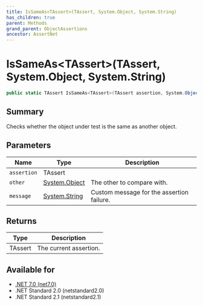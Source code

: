 ```yaml
---
title: IsSameAs<TAssert>(TAssert, System.Object, System.String)
has_children: true
parent: Methods
grand_parent: ObjectAssertions
ancestor: AssertNet
---
```

# IsSameAs&lt;TAssert&gt;(TAssert, System.Object, System.String)

```csharp
public static TAssert IsSameAs<TAssert>(TAssert assertion, System.Object other, System.String message);
```

## Summary
Checks whether the object under test is the same as another object.

## Parameters
|Name|Type|Description|
|-|-|-|
|`assertion`|TAssert||
|`other`|[System.Object](https://learn.microsoft.com/en-us/dotnet/api/system.object)|The other to compare with.|
|`message`|[System.String](https://learn.microsoft.com/en-us/dotnet/api/system.string)|Custom message for the assertion failure.|

## Returns
|Type|Description|
|-|-|
|TAssert|The current assertion.|

## Available for
- [.NET 7.0 (net7.0)](https://versionsof.net/core/7.0/)
- .NET Standard 2.0 (netstandard2.0)
- .NET Standard 2.1 (netstandard2.1)
